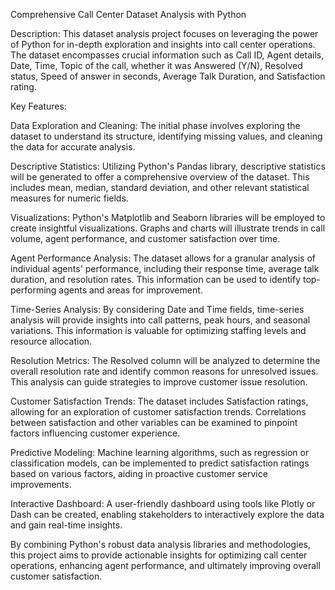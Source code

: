 
Comprehensive Call Center Dataset Analysis with Python

Description:
This dataset analysis project focuses on leveraging the power of Python for in-depth exploration and insights into call center operations. The dataset encompasses crucial information such as Call ID, Agent details, Date, Time, Topic of the call, whether it was Answered (Y/N), Resolved status, Speed of answer in seconds, Average Talk Duration, and Satisfaction rating.

Key Features:

Data Exploration and Cleaning: The initial phase involves exploring the dataset to understand its structure, identifying missing values, and cleaning the data for accurate analysis.

Descriptive Statistics: Utilizing Python's Pandas library, descriptive statistics will be generated to offer a comprehensive overview of the dataset. This includes mean, median, standard deviation, and other relevant statistical measures for numeric fields.

Visualizations: Python's Matplotlib and Seaborn libraries will be employed to create insightful visualizations. Graphs and charts will illustrate trends in call volume, agent performance, and customer satisfaction over time.

Agent Performance Analysis: The dataset allows for a granular analysis of individual agents' performance, including their response time, average talk duration, and resolution rates. This information can be used to identify top-performing agents and areas for improvement.

Time-Series Analysis: By considering Date and Time fields, time-series analysis will provide insights into call patterns, peak hours, and seasonal variations. This information is valuable for optimizing staffing levels and resource allocation.

Resolution Metrics: The Resolved column will be analyzed to determine the overall resolution rate and identify common reasons for unresolved issues. This analysis can guide strategies to improve customer issue resolution.

Customer Satisfaction Trends: The dataset includes Satisfaction ratings, allowing for an exploration of customer satisfaction trends. Correlations between satisfaction and other variables can be examined to pinpoint factors influencing customer experience.

Predictive Modeling: Machine learning algorithms, such as regression or classification models, can be implemented to predict satisfaction ratings based on various factors, aiding in proactive customer service improvements.

Interactive Dashboard: A user-friendly dashboard using tools like Plotly or Dash can be created, enabling stakeholders to interactively explore the data and gain real-time insights.

By combining Python's robust data analysis libraries and methodologies, this project aims to provide actionable insights for optimizing call center operations, enhancing agent performance, and ultimately improving overall customer satisfaction.
